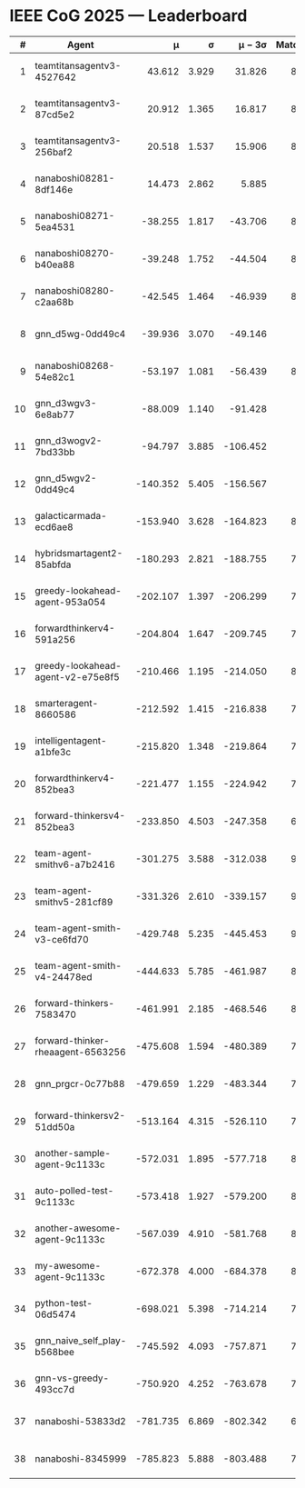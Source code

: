 # IEEE CoG 2025 — Leaderboard

| # | Agent | μ | σ | μ − 3σ | Matches | Updated |
|---:|---|---:|---:|---:|---:|---|
| 1 | teamtitansagentv3-4527642 | 43.612 | 3.929 | 31.826 | 8836 | 2025-08-30 23:05 |
| 2 | teamtitansagentv3-87cd5e2 | 20.912 | 1.365 | 16.817 | 8178 | 2025-08-30 23:05 |
| 3 | teamtitansagentv3-256baf2 | 20.518 | 1.537 | 15.906 | 8654 | 2025-08-30 23:05 |
| 4 | nanaboshi08281-8df146e | 14.473 | 2.862 | 5.885 | 376 | 2025-08-30 23:05 |
| 5 | nanaboshi08271-5ea4531 | -38.255 | 1.817 | -43.706 | 8638 | 2025-08-30 23:05 |
| 6 | nanaboshi08270-b40ea88 | -39.248 | 1.752 | -44.504 | 8720 | 2025-08-30 23:05 |
| 7 | nanaboshi08280-c2aa68b | -42.545 | 1.464 | -46.939 | 8198 | 2025-08-30 23:05 |
| 8 | gnn_d5wg-0dd49c4 | -39.936 | 3.070 | -49.146 | 200 | 2025-08-30 23:05 |
| 9 | nanaboshi08268-54e82c1 | -53.197 | 1.081 | -56.439 | 8540 | 2025-08-30 23:05 |
| 10 | gnn_d3wgv3-6e8ab77 | -88.009 | 1.140 | -91.428 | 258 | 2025-08-30 23:05 |
| 11 | gnn_d3wogv2-7bd33bb | -94.797 | 3.885 | -106.452 | 374 | 2025-08-30 23:05 |
| 12 | gnn_d5wgv2-0dd49c4 | -140.352 | 5.405 | -156.567 | 286 | 2025-08-30 23:05 |
| 13 | galacticarmada-ecd6ae8 | -153.940 | 3.628 | -164.823 | 8160 | 2025-08-30 23:05 |
| 14 | hybridsmartagent2-85abfda | -180.293 | 2.821 | -188.755 | 7421 | 2025-08-30 23:05 |
| 15 | greedy-lookahead-agent-953a054 | -202.107 | 1.397 | -206.299 | 7844 | 2025-08-30 23:05 |
| 16 | forwardthinkerv4-591a256 | -204.804 | 1.647 | -209.745 | 7215 | 2025-08-30 23:05 |
| 17 | greedy-lookahead-agent-v2-e75e8f5 | -210.466 | 1.195 | -214.050 | 8636 | 2025-08-30 23:05 |
| 18 | smarteragent-8660586 | -212.592 | 1.415 | -216.838 | 7109 | 2025-08-30 23:05 |
| 19 | intelligentagent-a1bfe3c | -215.820 | 1.348 | -219.864 | 7195 | 2025-08-30 23:05 |
| 20 | forwardthinkerv4-852bea3 | -221.477 | 1.155 | -224.942 | 7040 | 2025-08-30 23:05 |
| 21 | forward-thinkersv4-852bea3 | -233.850 | 4.503 | -247.358 | 6898 | 2025-08-30 23:05 |
| 22 | team-agent-smithv6-a7b2416 | -301.275 | 3.588 | -312.038 | 9040 | 2025-08-30 23:05 |
| 23 | team-agent-smithv5-281cf89 | -331.326 | 2.610 | -339.157 | 9260 | 2025-08-30 23:05 |
| 24 | team-agent-smith-v3-ce6fd70 | -429.748 | 5.235 | -445.453 | 9658 | 2025-08-30 23:05 |
| 25 | team-agent-smith-v4-24478ed | -444.633 | 5.785 | -461.987 | 8238 | 2025-08-30 23:05 |
| 26 | forward-thinkers-7583470 | -461.991 | 2.185 | -468.546 | 8340 | 2025-08-30 23:05 |
| 27 | forward-thinker-rheaagent-6563256 | -475.608 | 1.594 | -480.389 | 7602 | 2025-08-30 23:05 |
| 28 | gnn_prgcr-0c77b88 | -479.659 | 1.229 | -483.344 | 7930 | 2025-08-30 23:05 |
| 29 | forward-thinkersv2-51dd50a | -513.164 | 4.315 | -526.110 | 7734 | 2025-08-30 23:05 |
| 30 | another-sample-agent-9c1133c | -572.031 | 1.895 | -577.718 | 8820 | 2025-08-30 23:05 |
| 31 | auto-polled-test-9c1133c | -573.418 | 1.927 | -579.200 | 8660 | 2025-08-30 23:05 |
| 32 | another-awesome-agent-9c1133c | -567.039 | 4.910 | -581.768 | 8140 | 2025-08-30 23:05 |
| 33 | my-awesome-agent-9c1133c | -672.378 | 4.000 | -684.378 | 8520 | 2025-08-30 23:05 |
| 34 | python-test-06d5474 | -698.021 | 5.398 | -714.214 | 7320 | 2025-08-30 23:05 |
| 35 | gnn_naive_self_play-b568bee | -745.592 | 4.093 | -757.871 | 7320 | 2025-08-30 23:05 |
| 36 | gnn-vs-greedy-493cc7d | -750.920 | 4.252 | -763.678 | 7360 | 2025-08-30 23:05 |
| 37 | nanaboshi-53833d2 | -781.735 | 6.869 | -802.342 | 6480 | 2025-08-30 23:05 |
| 38 | nanaboshi-8345999 | -785.823 | 5.888 | -803.488 | 7490 | 2025-08-30 23:05 |
